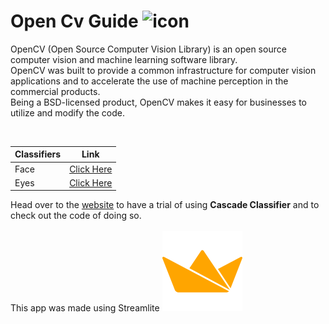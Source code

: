 # Open Cv Guide ![icon](https://www.vectorlogo.zone/logos/opencv/opencv-icon.svg)

<p>OpenCV (Open Source Computer Vision Library) is an open source computer vision and machine learning software library.<br>
OpenCV was built to provide a common infrastructure for computer vision applications and to accelerate the use of machine perception in the commercial products.<br>
Being a BSD-licensed product, OpenCV makes it easy for businesses to utilize and modify the code.</p>
<br>

|Classifiers|Link         |
|-----------|:-----------:|
|Face       |<a href="https://raw.githubusercontent.com/RheagalFire/Open_Cv_Guide/master/face.xml" download>Click Here</a>|
|Eyes       |<a href="https://raw.githubusercontent.com/RheagalFire/Open_Cv_Guide/master/eyes.xml" download>Click Here</a>|

Head over to the [website](https://share.streamlit.io/rheagalfire/open_cv_guide/app.py) to have a trial of using **Cascade Classifier** and to check out the code of doing so.\
<br>
This app was made using Streamlite ![icon_2](https://github.com/RheagalFire/Open_Cv_Guide/blob/master/Icons/streamlit%20(1).svg)
